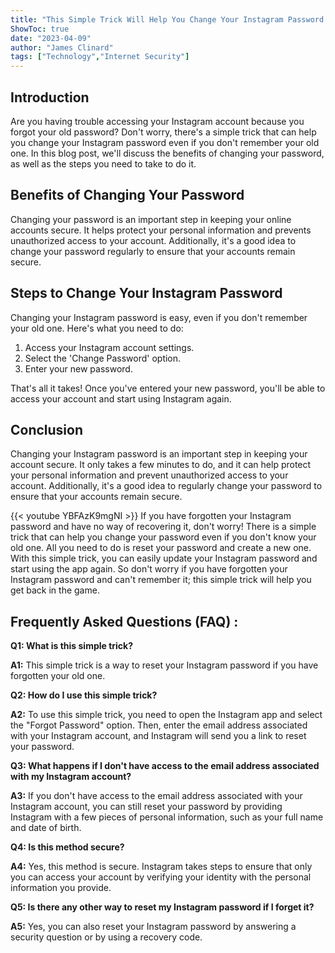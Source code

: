 ```yaml
---
title: "This Simple Trick Will Help You Change Your Instagram Password Even If You Forgot Your Old One!"
ShowToc: true 
date: "2023-04-09"
author: "James Clinard" 
tags: ["Technology","Internet Security"]
---
```

## Introduction

Are you having trouble accessing your Instagram account because you forgot your old password? Don't worry, there's a simple trick that can help you change your Instagram password even if you don't remember your old one. In this blog post, we'll discuss the benefits of changing your password, as well as the steps you need to take to do it.

## Benefits of Changing Your Password

Changing your password is an important step in keeping your online accounts secure. It helps protect your personal information and prevents unauthorized access to your account. Additionally, it's a good idea to change your password regularly to ensure that your accounts remain secure.

## Steps to Change Your Instagram Password

Changing your Instagram password is easy, even if you don't remember your old one. Here's what you need to do:

1. Access your Instagram account settings. 
2. Select the 'Change Password' option. 
3. Enter your new password.

That's all it takes! Once you've entered your new password, you'll be able to access your account and start using Instagram again.

## Conclusion

Changing your Instagram password is an important step in keeping your account secure. It only takes a few minutes to do, and it can help protect your personal information and prevent unauthorized access to your account. Additionally, it's a good idea to regularly change your password to ensure that your accounts remain secure.

{{< youtube YBFAzK9mgNI >}} 
If you have forgotten your Instagram password and have no way of recovering it, don't worry! There is a simple trick that can help you change your password even if you don't know your old one. All you need to do is reset your password and create a new one. With this simple trick, you can easily update your Instagram password and start using the app again. So don't worry if you have forgotten your Instagram password and can't remember it; this simple trick will help you get back in the game.

## Frequently Asked Questions (FAQ) :
**Q1: What is this simple trick?**

**A1:** This simple trick is a way to reset your Instagram password if you have forgotten your old one.

**Q2: How do I use this simple trick?**

**A2:** To use this simple trick, you need to open the Instagram app and select the "Forgot Password" option. Then, enter the email address associated with your Instagram account, and Instagram will send you a link to reset your password.

**Q3: What happens if I don't have access to the email address associated with my Instagram account?**

**A3:** If you don't have access to the email address associated with your Instagram account, you can still reset your password by providing Instagram with a few pieces of personal information, such as your full name and date of birth.

**Q4: Is this method secure?**

**A4:** Yes, this method is secure. Instagram takes steps to ensure that only you can access your account by verifying your identity with the personal information you provide.

**Q5: Is there any other way to reset my Instagram password if I forget it?**

**A5:** Yes, you can also reset your Instagram password by answering a security question or by using a recovery code.




